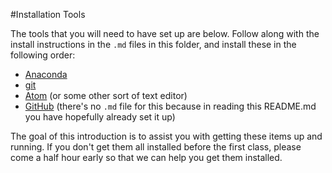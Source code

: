 #Installation Tools

The tools that you will need to have set up are below. Follow along with the 
install instructions in the `.md` files in this folder, and install 
these in the following order: 

* [Anaconda](https://www.continuum.io/downloads)
* [git](https://git-scm.com/) 
* [Atom](https://atom.io/docs/v0.191.0/getting-started-installing-atom) (or some other sort of text editor)
* [GitHub](https://github.com/) (there's no `.md` file for this because in reading this README.md you have hopefully already set it up)

The goal of this introduction is to assist you with getting these items up 
and running. If you don't get them all installed before the first class, 
please come a half hour early so that we can help you get them installed. 
